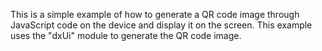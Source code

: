 This is a simple example of how to generate a QR code image through JavaScript code on the device and display it on the screen. This example uses the "dxUi" module to generate the QR code image.